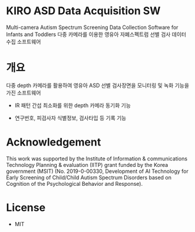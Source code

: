 # KIRO ASD Data Acquisition SW
Multi-camera Autism Spectrum Screening Data Collection Software for Infants and Toddlers
다중 카메라를 이용한 영유아 자폐스펙트럼 선별 검사 데이터 수집 소프트웨어


# 개요
다중 depth 카메라를 활용하여 영유아 ASD 선별 검사장면을 모니터링 및 녹화 기능을 가진 소프트웨어
- IR 패턴 간섭 최소화를 위한 depth 카메라 동기화 기능
  
- 연구번호, 피검사자 식별정보, 검사타입 등 기록 기능

# Acknowledgement
This work was supported by the Institute of Information & communications Technology Planning & evaluation (IITP) grant funded by the Korea government (MSIT) (No. 2019-0-00330, Development of AI Technology for Early Screening of Child/Child Autism Spectrum Disorders based on Cognition of the Psychological Behavior and Response).

# License
- MIT

